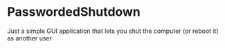 # PasswordedShutdown
Just a simple GUI application that lets you shut the computer (or reboot it) as another user
